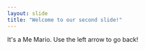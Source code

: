 ```yaml
---
layout: slide
title: "Welcome to our second slide!"
---
```

It's a Me Mario.
Use the left arrow to go back!
